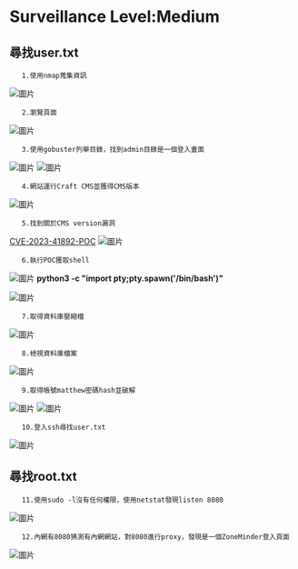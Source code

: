 Surveillance Level:Medium
===
尋找user.txt
---

       1.使用nmap蒐集資訊

![圖片](https://github.com/favorite986141/jamescao/assets/125249893/1bab0ecc-aa6d-4909-a8fb-2ee8e4eddd38)

       2.瀏覽頁面

![圖片](https://github.com/favorite986141/jamescao/assets/125249893/ba421d75-db8c-420a-8343-b43bc1ea7685)

       3.使用gobuster列舉目錄，找到admin目錄是一個登入畫面

![圖片](https://github.com/favorite986141/jamescao/assets/125249893/a91647db-f615-435f-8c1c-6334a8145371)
![圖片](https://github.com/favorite986141/jamescao/assets/125249893/92fb70d8-3ba8-41e3-b9bc-39383174eab4)

       4.網站運行Craft CMS並獲得CMS版本
       
![圖片](https://github.com/favorite986141/jamescao/assets/125249893/7360ed1c-96b0-480f-ac43-a87c1ebdfe1d)

       5.找到關於CMS version漏洞
       
[CVE-2023-41892-POC](https://gist.github.com/zhsh9/ae0d6093640aa5c82c534ebee80fa1df)
![圖片](https://github.com/favorite986141/jamescao/assets/125249893/11a6e496-2be6-49ba-bfab-21d3fb08f15a)

       6.執行POC獲取shell
       
![圖片](https://github.com/favorite986141/jamescao/assets/125249893/c1eb3f9e-e1bc-49d7-b514-225e46b88867)
**python3 -c "import pty;pty.spawn('/bin/bash')"**

![圖片](https://github.com/favorite986141/jamescao/assets/125249893/9463e5fb-1f81-413d-8e21-fa11a460b01f)

       7.取得資料庫壓縮檔

![圖片](https://github.com/favorite986141/jamescao/assets/125249893/8f32ead5-d3ce-4459-949f-f1f12494bafa)

       8.檢視資料庫檔案

![圖片](https://github.com/favorite986141/jamescao/assets/125249893/134199fe-7f1f-40a6-b4d5-8d92918635bb)

       9.取得帳號matthew密碼hash並破解

![圖片](https://github.com/favorite986141/jamescao/assets/125249893/387c9a4e-28c4-4736-b670-3f95ae91214b)
![圖片](https://github.com/favorite986141/jamescao/assets/125249893/f35ee204-5bfe-4676-97b9-dfad4fd96ba1)

       10.登入ssh尋找user.txt
       
![圖片](https://github.com/favorite986141/jamescao/assets/125249893/d4f9f849-a77c-4d6c-a95c-5796fdd032f5)

尋找root.txt
---

       11.使用sudo -l沒有任何權限，使用netstat發現listen 8080

![圖片](https://github.com/favorite986141/jamescao/assets/125249893/dbf7e56c-992c-4d32-ace1-3b1545274f85)

       12.內網有8080猜測有內網網站，對8080進行proxy，發現是一個ZoneMinder登入頁面

![圖片](https://github.com/favorite986141/jamescao/assets/125249893/5944cf26-422e-4427-961d-1f449b687815)


